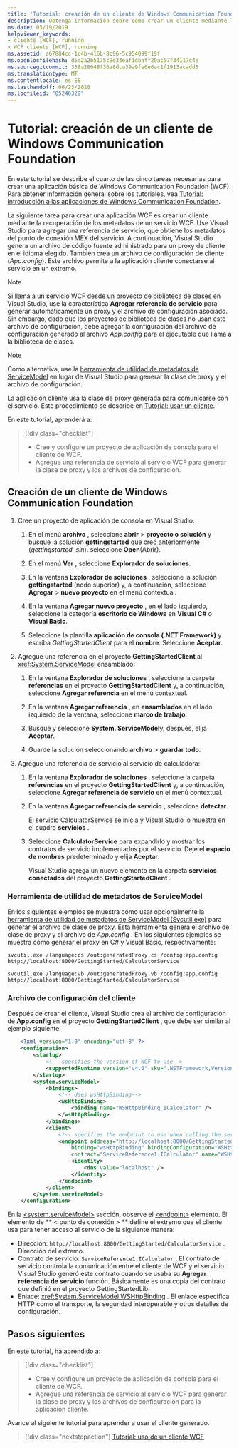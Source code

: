 ```yaml
---
title: 'Tutorial: creación de un cliente de Windows Communication Foundation'
description: Obtenga información sobre cómo crear un cliente mediante la recuperación de metadatos desde un servicio WCF como parte de una serie de artículos que le ayudarán a empezar a crear una aplicación WCF.
ms.date: 03/19/2019
helpviewer_keywords:
- clients [WCF], running
- WCF clients [WCF], running
ms.assetid: a67884cc-1c4b-416b-8c96-5c954099f19f
ms.openlocfilehash: d5a2a2b5175c9e34eaf1dbaff20ac57f34117c4e
ms.sourcegitcommit: 358a28048f36a8dca39a9fe6e6ac1f1913acadd5
ms.translationtype: MT
ms.contentlocale: es-ES
ms.lasthandoff: 06/23/2020
ms.locfileid: "85246329"
---
```

# <a name="tutorial-create-a-windows-communication-foundation-client"></a>Tutorial: creación de un cliente de Windows Communication Foundation

En este tutorial se describe el cuarto de las cinco tareas necesarias para crear una aplicación básica de Windows Communication Foundation (WCF). Para obtener información general sobre los tutoriales, vea [Tutorial: Introducción a las aplicaciones de Windows Communication Foundation](getting-started-tutorial.md).

La siguiente tarea para crear una aplicación WCF es crear un cliente mediante la recuperación de los metadatos de un servicio WCF. Use Visual Studio para agregar una referencia de servicio, que obtiene los metadatos del punto de conexión MEX del servicio. A continuación, Visual Studio genera un archivo de código fuente administrado para un proxy de cliente en el idioma elegido. También crea un archivo de configuración de cliente (*App.config*). Este archivo permite a la aplicación cliente conectarse al servicio en un extremo.

> [!NOTE]
> Si llama a un servicio WCF desde un proyecto de biblioteca de clases en Visual Studio, use la característica **Agregar referencia de servicio** para generar automáticamente un proxy y el archivo de configuración asociado. Sin embargo, dado que los proyectos de biblioteca de clases no usan este archivo de configuración, debe agregar la configuración del archivo de configuración generado al archivo *App.config* para el ejecutable que llama a la biblioteca de clases.

> [!NOTE]
> Como alternativa, use la [herramienta de utilidad de metadatos de ServiceModel](#servicemodel-metadata-utility-tool) en lugar de Visual Studio para generar la clase de proxy y el archivo de configuración.

La aplicación cliente usa la clase de proxy generada para comunicarse con el servicio. Este procedimiento se describe en [Tutorial: usar un cliente](how-to-use-a-wcf-client.md).

En este tutorial, aprenderá a:
> [!div class="checklist"]
>
> - Cree y configure un proyecto de aplicación de consola para el cliente de WCF.
> - Agregue una referencia de servicio al servicio WCF para generar la clase de proxy y los archivos de configuración.

## <a name="create-a-windows-communication-foundation-client"></a>Creación de un cliente de Windows Communication Foundation

1. Cree un proyecto de aplicación de consola en Visual Studio:

    1. En el menú **archivo** , seleccione **abrir**  >  **proyecto o solución** y busque la solución **gettingstarted** que creó anteriormente (*gettingstarted. sln*). seleccione **Open**(Abrir).

    2. En el menú **Ver** , seleccione **Explorador de soluciones**.

    3. En la ventana **Explorador de soluciones** , seleccione la solución **gettingstarted** (nodo superior) y, a continuación, seleccione **Agregar**  >  **nuevo proyecto** en el menú contextual.

    4. En la ventana **Agregar nuevo proyecto** , en el lado izquierdo, seleccione la categoría **escritorio de Windows** en **Visual C#** o **Visual Basic**.

    5. Seleccione la plantilla **aplicación de consola (.NET Framework)** y escriba *GettingStartedClient* para el **nombre**. Seleccione **Aceptar**.

2. Agregue una referencia en el proyecto **GettingStartedClient** al <xref:System.ServiceModel> ensamblado:

    1. En la ventana **Explorador de soluciones** , seleccione la carpeta **referencias** en el proyecto **GettingStartedClient** y, a continuación, seleccione **Agregar referencia** en el menú contextual.

    2. En la ventana **Agregar referencia** , en **ensamblados** en el lado izquierdo de la ventana, seleccione **marco de trabajo**.

    3. Busque y seleccione **System. ServiceModel**y, después, elija **Aceptar**.

    4. Guarde la solución seleccionando **archivo**  >  **guardar todo**.

3. Agregue una referencia de servicio al servicio de calculadora:

   1. En la ventana **Explorador de soluciones** , seleccione la carpeta **referencias** en el proyecto **GettingStartedClient** y, a continuación, seleccione **Agregar referencia de servicio** en el menú contextual.

   2. En la ventana **Agregar referencia de servicio** , seleccione **detectar**.

      El servicio CalculatorService se inicia y Visual Studio lo muestra en el cuadro **servicios** .

   3. Seleccione **CalculatorService** para expandirlo y mostrar los contratos de servicio implementados por el servicio. Deje el **espacio de nombres** predeterminado y elija **Aceptar**.

      Visual Studio agrega un nuevo elemento en la carpeta **servicios conectados** del proyecto **GettingStartedClient** .

### <a name="servicemodel-metadata-utility-tool"></a>Herramienta de utilidad de metadatos de ServiceModel

En los siguientes ejemplos se muestra cómo usar opcionalmente la [herramienta de utilidad de metadatos de ServiceModel (Svcutil.exe)](servicemodel-metadata-utility-tool-svcutil-exe.md) para generar el archivo de clase de proxy. Esta herramienta genera el archivo de clase de proxy y el archivo de *App.config* . En los siguientes ejemplos se muestra cómo generar el proxy en C# y Visual Basic, respectivamente:

```shell
svcutil.exe /language:cs /out:generatedProxy.cs /config:app.config http://localhost:8000/GettingStarted/CalculatorService
```

```shell
svcutil.exe /language:vb /out:generatedProxy.vb /config:app.config http://localhost:8000/GettingStarted/CalculatorService
```

### <a name="client-configuration-file"></a>Archivo de configuración del cliente

Después de crear el cliente, Visual Studio crea el archivo de configuración de **App.config** en el proyecto **GettingStartedClient** , que debe ser similar al ejemplo siguiente:

```xml
    <?xml version="1.0" encoding="utf-8" ?>
    <configuration>
        <startup>
            <!-- specifies the version of WCF to use-->
            <supportedRuntime version="v4.0" sku=".NETFramework,Version=v4.6.1" />
        </startup>
        <system.serviceModel>
            <bindings>
                <!-- Uses wsHttpBinding-->
                <wsHttpBinding>
                    <binding name="WSHttpBinding_ICalculator" />
                </wsHttpBinding>
            </bindings>
            <client>
                <!-- specifies the endpoint to use when calling the service -->
                <endpoint address="http://localhost:8000/GettingStarted/CalculatorService"
                    binding="wsHttpBinding" bindingConfiguration="WSHttpBinding_ICalculator"
                    contract="ServiceReference1.ICalculator" name="WSHttpBinding_ICalculator">
                    <identity>
                        <dns value="localhost" />
                    </identity>
                </endpoint>
            </client>
        </system.serviceModel>
    </configuration>
```

En la [\<system.serviceModel>](../configure-apps/file-schema/wcf/system-servicemodel.md) sección, observe el [\<endpoint>](../configure-apps/file-schema/wcf/endpoint-element.md) elemento. El elemento de ** &lt; punto de conexión &gt; ** define el extremo que el cliente usa para tener acceso al servicio de la siguiente manera:

- Dirección: `http://localhost:8000/GettingStarted/CalculatorService` . Dirección del extremo.
- Contrato de servicio: `ServiceReference1.ICalculator` . El contrato de servicio controla la comunicación entre el cliente de WCF y el servicio. Visual Studio generó este contrato cuando se usaba su **Agregar referencia de servicio** función. Básicamente es una copia del contrato que definió en el proyecto GettingStartedLib.
- Enlace: <xref:System.ServiceModel.WSHttpBinding> . El enlace especifica HTTP como el transporte, la seguridad interoperable y otros detalles de configuración.

## <a name="next-steps"></a>Pasos siguientes

En este tutorial, ha aprendido a:
> [!div class="checklist"]
>
> - Cree y configure un proyecto de aplicación de consola para el cliente de WCF.
> - Agregue una referencia de servicio al servicio WCF para generar la clase de proxy y los archivos de configuración para la aplicación cliente.

Avance al siguiente tutorial para aprender a usar el cliente generado.

> [!div class="nextstepaction"]
> [Tutorial: uso de un cliente WCF](how-to-use-a-wcf-client.md)
